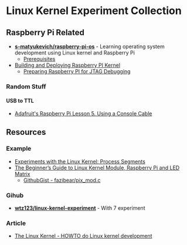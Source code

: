 # Linux Kernel Experiment Collection

## Raspberry Pi Related

* [**s-matyukevich/raspberry-pi-os**](https://github.com/s-matyukevich/raspberry-pi-os) - Learning operating system development using Linux kernel and Raspberry Pi
  * [Prerequisites](https://github.com/s-matyukevich/raspberry-pi-os/blob/master/docs/Prerequisites.md)
* [Building and Deploying Raspberry PI Kernel](https://sysprogs.com/VisualKernel/tutorials/raspberry/buildkernel/)
  * [Preparing Raspberry PI for JTAG Debugging](https://sysprogs.com/VisualKernel/tutorials/raspberry/jtagsetup)

### Random Stuff

#### USB to TTL

* [Adafruit's Raspberry Pi Lesson 5. Using a Console Cable](https://cdn-learn.adafruit.com/downloads/pdf/adafruits-raspberry-pi-lesson-5-using-a-console-cable.pdf)

## Resources

### Example

* [Experiments with the Linux Kernel: Process Segments](https://linuxgazette.net/112/krishnakumar.html)
* [The Beginner’s Guide to Linux Kernel Module, Raspberry Pi and LED Matrix](https://blog.fazibear.me/the-beginners-guide-to-linux-kernel-module-raspberry-pi-and-led-matrix-790e8236e8e9)
  * [GithubGist - fazibear/pix_mod.c](https://gist.github.com/fazibear/f1fe97c9799501e0e0955859e12ef4f8)

### Gihub

* [**wtz123/linux-kernel-experiment**](https://github.com/wtz123/linux-kernel-experiment) - With 7 experiment

### Article

* [The Linux Kernel - HOWTO do Linux kernel development](https://www.kernel.org/doc/html/v4.16/process/howto.html)
